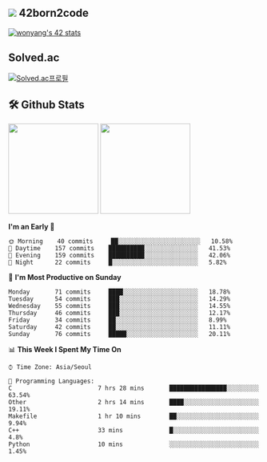 
## <img src="https://img.shields.io/badge/-000000?style=flat&logo=42&logoColor=white"> 42born2code
[![wonyang's 42 stats](https://badge42.vercel.app/api/v2/cl5nhe5b6007809kydha7ht42/stats?cursusId=21&coalitionId=88)](https://profile.intra.42.fr/users/wonyang)

## Solved.ac
[![Solved.ac프로필](http://mazassumnida.wtf/api/v2/generate_badge?boj=bennyws)](https://solved.ac/bennyws)

## 🛠️ Github Stats
<p>
  <img height="180em" src="https://github-readme-stats-veggie-garden.vercel.app/api?username=gemstoneyang&show_icons=true&include_all_commits=true&bg_color=30,e96443,904e95&title_color=fff&text_color=fff">
  <img height="180em" src="https://github-readme-stats-veggie-garden.vercel.app/api/top-langs/?username=gemstoneyang&layout=compact&bg_color=30,e96443,904e95&title_color=fff&text_color=fff">
</p>

<!--START_SECTION:waka-->
**I'm an Early 🐤** 

```text
🌞 Morning    40 commits     ██░░░░░░░░░░░░░░░░░░░░░░░   10.58% 
🌆 Daytime    157 commits    ██████████░░░░░░░░░░░░░░░   41.53% 
🌃 Evening    159 commits    ██████████░░░░░░░░░░░░░░░   42.06% 
🌙 Night      22 commits     █░░░░░░░░░░░░░░░░░░░░░░░░   5.82%

```
📅 **I'm Most Productive on Sunday** 

```text
Monday       71 commits     ████░░░░░░░░░░░░░░░░░░░░░   18.78% 
Tuesday      54 commits     ███░░░░░░░░░░░░░░░░░░░░░░   14.29% 
Wednesday    55 commits     ███░░░░░░░░░░░░░░░░░░░░░░   14.55% 
Thursday     46 commits     ███░░░░░░░░░░░░░░░░░░░░░░   12.17% 
Friday       34 commits     ██░░░░░░░░░░░░░░░░░░░░░░░   8.99% 
Saturday     42 commits     ██░░░░░░░░░░░░░░░░░░░░░░░   11.11% 
Sunday       76 commits     █████░░░░░░░░░░░░░░░░░░░░   20.11%

```


📊 **This Week I Spent My Time On** 

```text
⌚︎ Time Zone: Asia/Seoul

💬 Programming Languages: 
C                        7 hrs 28 mins       ████████████████░░░░░░░░░   63.54% 
Other                    2 hrs 14 mins       ████░░░░░░░░░░░░░░░░░░░░░   19.11% 
Makefile                 1 hr 10 mins        ██░░░░░░░░░░░░░░░░░░░░░░░   9.94% 
C++                      33 mins             █░░░░░░░░░░░░░░░░░░░░░░░░   4.8% 
Python                   10 mins             ░░░░░░░░░░░░░░░░░░░░░░░░░   1.45%

```


<!--END_SECTION:waka-->
